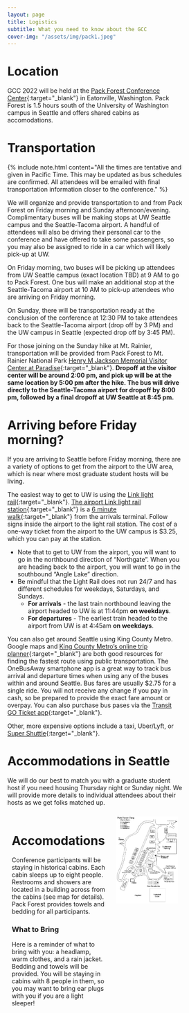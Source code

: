 ```yaml
---
layout: page
title: Logistics
subtitle: What you need to know about the GCC
cover-img: "/assets/img/pack1.jpeg"
---
```


# Location

GCC 2022 will be held at the [Pack Forest Conference Center](https://www.packforest.org/index.html){:target="_blank"} in Eatonville, Washington. Pack Forest is 1.5 hours south of the University of Washington campus in Seattle and offers shared cabins as accomodations.

# Transportation

{% include note.html content="All the times are tentative and given in Pacific Time. This may be updated as bus schedules are confirmed. All attendees will be emailed with final transportation information closer to the conference." %}

We will organize and provide transportation to and from Pack Forest on Friday morning and Sunday afternoon/evening. Complimentary buses will be making stops at UW Seattle campus and the Seattle-Tacoma airport. A handful of attendees will also be driving their personal car to the conference and have offered to take some passengers, so you may also be assigned to ride in a car which will likely pick-up at UW.

On Friday morning, two buses will be picking up attendees from UW Seattle campus (exact location TBD) at 9 AM to go to Pack Forest. One bus will make an additional stop at the Seattle-Tacoma airport at 10 AM to pick-up attendees who are arriving on Friday morning. 

On Sunday, there will be transportation ready at the conclusion of the conference at 12:30 PM to take attendees back to the Seattle-Tacoma airport (drop off by 3 PM) and the UW campus in Seattle (expected drop off by 3:45 PM).

For those joining on the Sunday hike at Mt. Rainier, transportation will be provided from Pack Forest to Mt. Rainier National Park [Henry M Jackson Memorial Visitor Center at Paradise](https://www.nps.gov/mora/planyourvisit/hours.htm){:target="_blank"}. __Dropoff at the visitor center will be around 2:00 pm, and pick up will be at the same location by 5:00 pm after the hike. The bus will drive directly to the Seattle-Tacoma airport for dropoff by 8:00 pm, followed by a final dropoff at UW Seattle at 8:45 pm.__

# Arriving before Friday morning?

If you are arriving to Seattle before Friday morning, there are a variety of options to get from the airport to the UW area, which is near where most graduate student hosts will be living. 

The easiest way to get to UW is using the [Link light rail](https://www.soundtransit.org/ride-with-us/routes-schedules/1-line?direction=0&at=1663311600000&view=table&route_tab=schedule&stops_0=1_990006%2C1_99913&stops_1=1_99914%2C1_990005){:target="_blank"}. [The airport Link light rail station](https://goo.gl/maps/MFiKQZGPqKDStkGs7){:target="_blank"} is a [6 minute walk](https://www.google.com/maps/dir/Baggage+Claim/SeaTac%2FAirport+Station,+SeaTac,+WA+98188/@47.4445536,-122.3004904,18z/data=!3m1!4b1!4m14!4m13!1m5!1m1!1s0x54905df11b7c57ef:0x380d4344d586c6f1!2m2!1d-122.3016775!2d47.4439441!1m5!1m1!1s0x54905cac071112b3:0x305efe0d2b8c1b56!2m2!1d-122.2969!2d47.44538!3e2){:target="_blank"} from the arrivals terminal. Follow signs inside the airport to the light rail station. The cost of a one-way ticket from the airport to the UW campus is $3.25, which you can pay at the station. 
- Note that to get to UW from the airport, you will want to go in the northbound direction of “Northgate”. When you are heading back to the airport, you will want to go in the southbound “Angle Lake” direction. 
- Be mindful that the Light Rail does not run 24/7 and has different schedules for weekdays, Saturdays, and Sundays.
  - __For arrivals__ - the last train northbound leaving the airport headed to UW is at 11:44pm __on weekdays__.
  - __For departures__ - The earliest train headed to the airport from UW is at 4:45am __on weekdays__.

You can also get around Seattle using King County Metro. Google maps and [King County Metro’s online trip planner](https://tripplanner.kingcounty.gov/#/app/tripplanning){:target="_blank"} are both good resources for finding the fastest route using public transportation. The OneBusAway smartphone app is a great way to track bus arrival and departure times when using any of the buses within and around Seattle. Bus fares are usually $2.75 for a single ride. You will not receive any change if you pay in cash, so be prepared to provide the exact fare amount or overpay. You can also purchase bus pases via the [Transit GO Ticket app](https://kingcounty.gov/depts/transportation/metro/fares-orca/transit-go-ticket.aspx){:target="_blank"}.

Other, more expensive options include a taxi, Uber/Lyft, or [Super Shuttle](http://www.shuttlefare.com/seattle_tacoma_airport_shuttle_sea){:target="_blank"}.

# Accommodations in Seattle

We will do our best to match you with a graduate student host if you need housing Thursday night or Sunday night. We will provide more details to individual attendees about their hosts as we get folks matched up.

<style>
* {
  box-sizing: border-box;
}

/* Create two unequal columns that floats next to each other */
.column {
  float: left;
  padding: 10px;
}

.left {
  width: 60%;
}

.right {
  width: 40%;
}

/* Clear floats after the columns */
.row:after {
  content: "";
  display: table;
  clear: both;
}
</style>
<body>
<div class="row">
  <div class="column left" style="background-color: site.page-col;">
    <h1>Accomodations</h1>
    <p>Conference participants will be staying in historical cabins. Each cabin sleeps up to eight people. Restrooms and showers are located in a building across from the cabins (see map for details). Pack Forest provides towels and bedding for all participants.</p>
    <h3>What to Bring</h3>
    <p>Here is a reminder of what to bring with you: a headlamp, warm clothes, and a rain jacket. Bedding and towels will be provided. You will be staying in cabins with 8 people in them, so you may want to bring ear plugs with you if you are a light sleeper!</p>
  </div>
  <div class="column right" style="background-color: site.page-col;">
    <img src="/assets/img/pfcc_map.png" alt="Pack Forest Conference Center Map">
  </div>
</div>
</body>
